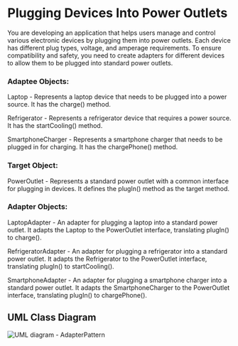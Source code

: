 # Plugging Devices Into Power Outlets

You are developing an application that helps users manage and control various electronic devices by plugging them into power outlets. Each device has different plug types, voltage, and amperage requirements. To ensure compatibility and safety, you need to create adapters for different devices to allow them to be plugged into standard power outlets.

### **Adaptee Objects:**

Laptop - Represents a laptop device that needs to be plugged into a power source. It has the charge() method.

Refrigerator - Represents a refrigerator device that requires a power source. It has the startCooling() method.

SmartphoneCharger - Represents a smartphone charger that needs to be plugged in for charging. It has the chargePhone() method.

### **Target Object:**

PowerOutlet - Represents a standard power outlet with a common interface for plugging in devices. It defines the plugIn() method as the target method.

### **Adapter Objects:**

LaptopAdapter - An adapter for plugging a laptop into a standard power outlet. It adapts the Laptop to the PowerOutlet interface, translating plugIn() to charge().

RefrigeratorAdapter - An adapter for plugging a refrigerator into a standard power outlet. It adapts the Refrigerator to the PowerOutlet interface, translating plugIn() to startCooling().

SmartphoneAdapter - An adapter for plugging a smartphone charger into a standard power outlet. It adapts the SmartphoneCharger to the PowerOutlet interface, translating     plugIn() to chargePhone().

## UML Class Diagram
![UML diagram - AdapterPattern](https://github.com/ClarkBelen/adapterPattern/assets/142368338/0f26c4e7-b96d-4197-84bf-58123608e0a8)